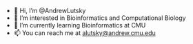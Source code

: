 - 👋 Hi, I’m @AndrewLutsky
- 👀 I’m interested in Bioinformatics and Computational Biology
- 🌱 I’m currently learning Bioinformatics at CMU
- 📫 You can reach me at alutsky@andrew.cmu.edu

<!---
AndrewLutsky/AndrewLutsky is a ✨ special ✨ repository because its `README.md` (this file) appears on your GitHub profile.
You can click the Preview link to take a look at your changes.
--->
